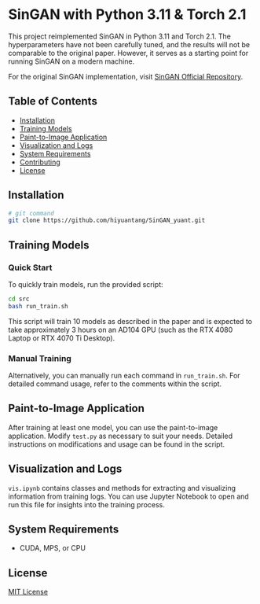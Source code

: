 # SinGAN with Python 3.11 & Torch 2.1

This project reimplemented SinGAN in Python 3.11 and Torch 2.1. The hyperparameters have not been carefully tuned, and the results will not be comparable to the original paper. However, it serves as a starting point for running SinGAN on a modern machine. 

For the original SinGAN implementation, visit [SinGAN Official Repository](https://github.com/tamarott/SinGAN).

## Table of Contents
- [Installation](#installation)
- [Training Models](#training-models)
- [Paint-to-Image Application](#paint-to-image-application)
- [Visualization and Logs](#visualization-and-logs)
- [System Requirements](#system-requirements)
- [Contributing](#contributing)
- [License](#license)

## Installation

```bash
# git command
git clone https://github.com/hiyuantang/SinGAN_yuant.git
```

## Training Models

### Quick Start

To quickly train models, run the provided script:

```bash
cd src
bash run_train.sh
```

This script will train 10 models as described in the paper and is expected to take approximately 3 hours on an AD104 GPU (such as the RTX 4080 Laptop or RTX 4070 Ti Desktop).

### Manual Training

Alternatively, you can manually run each command in `run_train.sh`. For detailed command usage, refer to the comments within the script.

## Paint-to-Image Application

After training at least one model, you can use the paint-to-image application. Modify `test.py` as necessary to suit your needs. Detailed instructions on modifications and usage can be found in the script.

## Visualization and Logs

`vis.ipynb` contains classes and methods for extracting and visualizing information from training logs. You can use Jupyter Notebook to open and run this file for insights into the training process.

## System Requirements

- CUDA, MPS, or CPU

## License

[MIT License](https://github.com/hiyuantang/SinGAN_yuant/blob/main/LICENSE)
